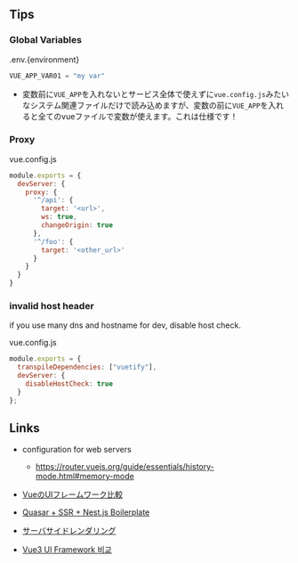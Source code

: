 ## Tips

### Global Variables

.env.{environment}
```js
VUE_APP_VAR01 = "my var"
```
- 変数前に`VUE_APP`を入れないとサービス全体で使えずに`vue.config.js`みたいなシステム関連ファイルだけで読み込めますが、変数の前に`VUE_APP`を入れると全てのvueファイルで変数が使えます。これは仕様です！

### Proxy

vue.config.js
```js
module.exports = {
  devServer: {
    proxy: {
      '^/api': {
        target: '<url>',
        ws: true,
        changeOrigin: true
      },
      '^/foo': {
        target: '<other_url>'
      }
    }
  }
}
```

### invalid host header

if you use many dns and hostname for dev, disable host check.
  
vue.config.js
```js
module.exports = {
  transpileDependencies: ["vuetify"],
  devServer: {
    disableHostCheck: true
  }
};
```

## Links

* configuration for web servers
  * https://router.vuejs.org/guide/essentials/history-mode.html#memory-mode

* [VueのUIフレームワーク比較](https://qiita.com/yoshiplur/items/d39fe389d363a66dbb1c)

* [Quasar + SSR + Nest.js Boilerplate](https://github.com/composite/quasar-ssr-nestjs-boilerplate)

* [サーバサイドレンダリング](https://v3.ja.vuejs.org/guide/ssr.html#%E5%AE%8C%E5%85%A8%E3%81%AA-ssr-%E3%82%AB%E3%82%99%E3%82%A4%E3%83%88%E3%82%99)

* [Vue3 UI Framework 비교](https://www.youtube.com/watch?v=mWOWOs3smPE)

